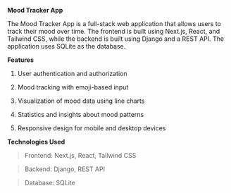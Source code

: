 **Mood Tracker App**

The Mood Tracker App is a full-stack web application that allows users to track their mood over time. The frontend is built using Next.js, React, and Tailwind CSS, while the backend is built using Django and a REST API. The application uses SQLite as the database.


**Features**

  1. User authentication and authorization
  
  2. Mood tracking with emoji-based input
  
  3. Visualization of mood data using line charts
  
  4. Statistics and insights about mood patterns
  
  5. Responsive design for mobile and desktop devices



**Technologies Used**

  > Frontend: Next.js, React, Tailwind CSS

  > Backend: Django, REST API

  > Database: SQLite
